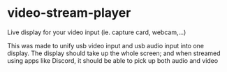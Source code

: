 # video-stream-player
 
Live display for your video input (ie. capture card, webcam,...)

This was made to unify usb video input and usb audio input into one display.
The display should take up the whole screen; and when streamed using apps
like Discord, it should be able to pick up both audio and video
